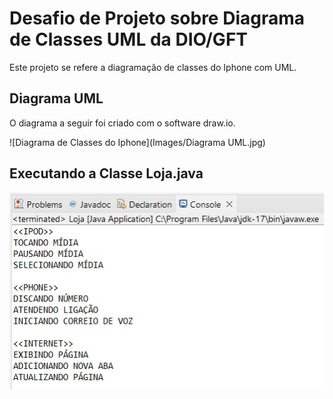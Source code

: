 # Desafio de Projeto sobre Diagrama de Classes UML da DIO/GFT
Este projeto se refere a diagramação de classes do Iphone com UML.

## Diagrama UML
O diagrama a seguir foi criado com o software draw.io.

![Diagrama de Classes do Iphone](Images/Diagrama UML.jpg)

## Executando a Classe Loja.java

![Saida da Classe Loja.java](Images/Saida.jpg)
